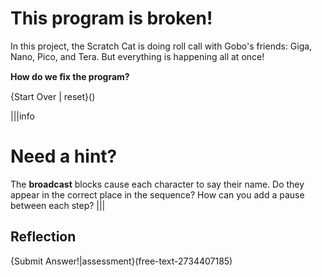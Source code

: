 # This program is broken!
In this project, the Scratch Cat is doing roll call with Gobo's friends: Giga, Nano, Pico, and Tera. But everything is happening all at once!

**How do we ﬁx the program?**

{Start Over | reset}()

|||info
# Need a hint?
The **broadcast** blocks cause each character to say their name. Do they appear in the correct place in the sequence? How can you add a pause between each step?
|||

## Reflection
{Submit Answer!|assessment}(free-text-2734407185)
